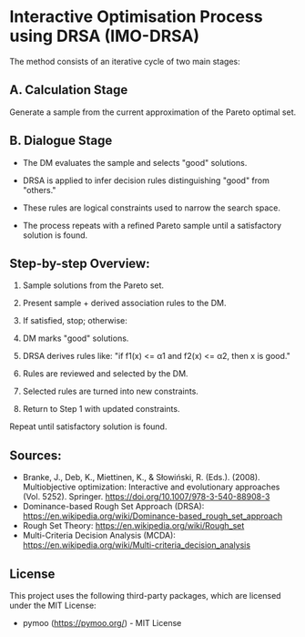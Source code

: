  # Interactive Optimisation Process using DRSA (IMO-DRSA)
The method consists of an iterative cycle of two main stages:

## A. Calculation Stage
Generate a sample from the current approximation of the Pareto optimal set.

## B. Dialogue Stage
- The DM evaluates the sample and selects "good" solutions.

- DRSA is applied to infer decision rules distinguishing "good" from "others."

- These rules are logical constraints used to narrow the search space.

- The process repeats with a refined Pareto sample until a satisfactory solution is found.

## Step-by-step Overview:
1. Sample solutions from the Pareto set.

2. Present sample + derived association rules to the DM.

3. If satisfied, stop; otherwise:

4. DM marks "good" solutions.

5. DRSA derives rules like: "if f1(x) <= α1 and f2(x) <= α2, then x is good."

6. Rules are reviewed and selected by the DM.

7. Selected rules are turned into new constraints.

8. Return to Step 1 with updated constraints.

Repeat until satisfactory solution is found.



## Sources:

- Branke, J., Deb, K., Miettinen, K., & Słowiński, R. (Eds.). (2008). Multiobjective optimization: Interactive and evolutionary approaches (Vol. 5252). Springer. https://doi.org/10.1007/978-3-540-88908-3
- Dominance-based Rough Set Approach (DRSA): https://en.wikipedia.org/wiki/Dominance-based_rough_set_approach
- Rough Set Theory: https://en.wikipedia.org/wiki/Rough_set
- Multi-Criteria Decision Analysis (MCDA): https://en.wikipedia.org/wiki/Multi-criteria_decision_analysis


## License

This project uses the following third-party packages, which are licensed under the MIT License:
- pymoo (https://pymoo.org/) - MIT License
